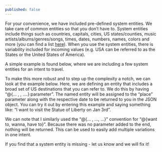 ```yaml
---
published: false
---
```



For your convenience, we have included pre-defined system entities.  We take care of common entities so that you don’t have to.  System entities include things such as countries, capitals, cities, US states/counties, music artists/albums/genres/songs, times, dates, numbers, names, colors and more (you can find a list [here](http://api.ai/docs/getting-started/entity-overview.html)). When you use the system entities, there is variability included for incoming values (e.g. USA can be referred to as the States or the United States of America).

A simple example is found below, where we are including a few system entities for an intent to travel. 

To make this more robust and to step up the complexity a notch, we can look at the example below.  Here, we are defining an entity that includes a broad set of US destinations that you can refer to.  We do this by having “@{... , <list of different entities> , ….}:parameter”.  The named entity will be assigned to the “place” parameter along with the respective date to be returned to you in the JSON object. You can try it out by entering this example and saying something like: “I want to visit the Statue of Liberty on Jan 3rd”.


We can note that I similarly used the “@{... , …, …}” convention for “@{want to, wanna, have to}”.  Because there was no parameter added to the end, nothing will be returned.  This can be used to easily add multiple variations in one intent.

If you find that a system entity is missing - let us know and we will fix it!